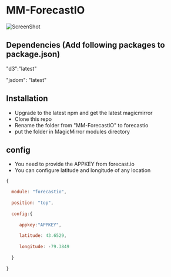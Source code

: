 # MM-ForecastIO

![ScreenShot](https://raw.github.com/hemanthsagarb/MM-ForecastIO/master/look.png)

## Dependencies (Add following packages to package.json)

"d3":"latest"

"jsdom": "latest"

## Installation
- Upgrade to the latest npm and get the latest magicmirror
- Clone this repo
- Rename the folder from "MM-ForecastIO" to forecastio
- put the folder in MagicMirror modules directory

## config

- You need to provide the APPKEY from forecast.io
- You can configure latitude and longitude of any location

````javascript
{

  module: "forecastio",
  
  position: "top",
  
  config:{
  
     appkey:"APPKEY",
     
     latitude: 43.6529,
     
     longitude: -79.3849
     
  }
  
}
````


